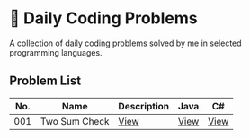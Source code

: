 # 🧠 Daily Coding Problems

A collection of daily coding problems solved by me in selected programming languages.

## Problem List

| No. | Name | Description | Java | C# |
| --- | ---- | ----------- | ---- | -- |
| 001 | Two Sum Check | [View](problems/001-two-sum-check/README.md) | [View](problems/001-two-sum-check/java/Main.java) | [View](problems/001-two-sum-check/csharp/Main.cs) |
